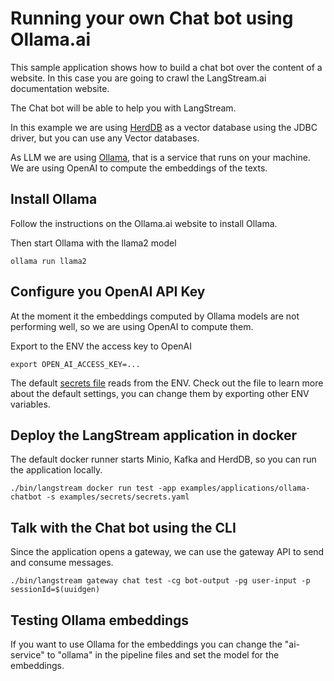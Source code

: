 # Running your own Chat bot using Ollama.ai

This sample application shows how to build a chat bot over the content of a website.
In this case you are going to crawl the LangStream.ai documentation website.

The Chat bot will be able to help you with LangStream.

In this example we are using [HerdDB](ps://github.com/diennea/herddb) as a vector database using the JDBC driver,
but you can use any Vector databases.

As LLM we are using [Ollama](https://ollama.ai), that is a service that runs on your machine. 
We are using OpenAI to compute the embeddings of the texts.

## Install Ollama

Follow the instructions on the Ollama.ai website to install Ollama.

Then start Ollama with the llama2 model

```
ollama run llama2
```

## Configure you OpenAI API Key

At the moment it the embeddings computed by Ollama models are not performing well, so we are using OpenAI to compute them. 

Export to the ENV the access key to OpenAI

```
export OPEN_AI_ACCESS_KEY=...
```

The default [secrets file](../../secrets/secrets.yaml) reads from the ENV. Check out the file to learn more about
the default settings, you can change them by exporting other ENV variables.

## Deploy the LangStream application in docker

The default docker runner starts Minio, Kafka and HerdDB, so you can run the application locally.

```
./bin/langstream docker run test -app examples/applications/ollama-chatbot -s examples/secrets/secrets.yaml
```

## Talk with the Chat bot using the CLI
Since the application opens a gateway, we can use the gateway API to send and consume messages.

```
./bin/langstream gateway chat test -cg bot-output -pg user-input -p sessionId=$(uuidgen)
```


## Testing Ollama embeddings
If you want to use Ollama for the embeddings you can change the "ai-service" to "ollama" in the pipeline files and set the 
model for the embeddings.